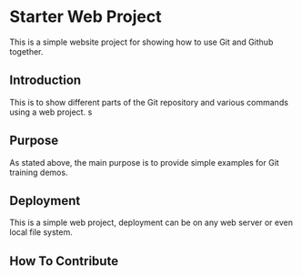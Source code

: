 # Starter Web Project

This is a simple website project for showing how to use Git and Github together. 

## Introduction

This is to show different parts of the Git repository and various commands using a web project.
s
## Purpose

As stated above, the main purpose is to provide simple examples for Git training demos. 

## Deployment

This is a simple web project, deployment can be on any web server or even local file system.

## How To Contribute